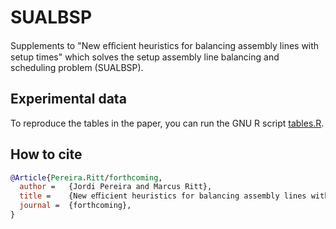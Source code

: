 # SUALBSP
Supplements to "New eﬀicient heuristics for balancing assembly lines with setup times" which solves the setup assembly line balancing and scheduling problem (SUALBSP).

## Experimental data

To reproduce the tables in the paper, you can run the GNU R script [tables.R](results/tables.R).

## How to cite

```bibtex
@Article{Pereira.Ritt/forthcoming,
  author =   {Jordi Pereira and Marcus Ritt},
  title =    {New eﬀicient heuristics for balancing assembly lines with setup times},
  journal =  {forthcoming},
}
```
